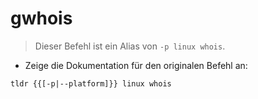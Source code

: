 # gwhois

> Dieser Befehl ist ein Alias von `-p linux whois`.

- Zeige die Dokumentation für den originalen Befehl an:

`tldr {{[-p|--platform]}} linux whois`
